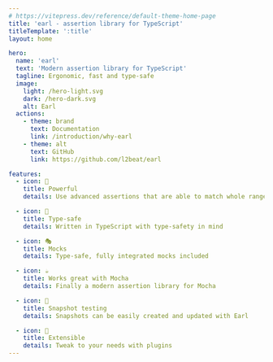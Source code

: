 ```yaml
---
# https://vitepress.dev/reference/default-theme-home-page
title: 'earl - assertion library for TypeScript'
titleTemplate: ':title'
layout: home

hero:
  name: 'earl'
  text: 'Modern assertion library for TypeScript'
  tagline: Ergonomic, fast and type-safe
  image:
    light: /hero-light.svg
    dark: /hero-dark.svg
    alt: Earl
  actions:
    - theme: brand
      text: Documentation
      link: /introduction/why-earl
    - theme: alt
      text: GitHub
      link: https://github.com/l2beat/earl

features:
  - icon: 💪
    title: Powerful
    details: Use advanced assertions that are able to match whole ranges of values

  - icon: 🤖
    title: Type-safe
    details: Written in TypeScript with type-safety in mind

  - icon: 🎭
    title: Mocks
    details: Type-safe, fully integrated mocks included

  - icon: ☕
    title: Works great with Mocha
    details: Finally a modern assertion library for Mocha

  - icon: 📸
    title: Snapshot testing
    details: Snapshots can be easily created and updated with Earl

  - icon: 🔌
    title: Extensible
    details: Tweak to your needs with plugins
---
```

